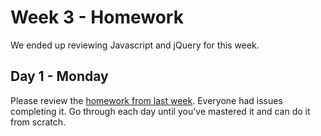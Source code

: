 # Week 3 - Homework

We ended up reviewing Javascript and jQuery for this week.

## Day 1 - Monday

Please review the [homework from last week](../week2/homework.md).  Everyone had issues completing it.
Go through each day until you've mastered it and can do it from scratch.
